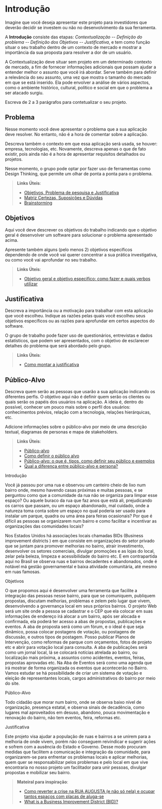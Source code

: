 # Introdução

Imagine que você deseja apresentar este projeto para investidores que deverão decidir se investem ou não no desenvolvimento da sua ferramenta.

A **Introdução** consiste das etapas: *Contextualização -- Definição do problema -- Definição dos Objetivos -- Justificativa*, e tem como função situar o seu trabalho dentro de um contexto de mercado e mostrar a importância da sua proposta para resolver a dor de um usuário.


A Contextualização deve situar sem projeto em um determinado contexto de mercado, a fim de fornecer informações adicionais que possam ajudar a entender melhor o assunto que você irá abordar. Serve também para definir a relevância do seu assunto, uma vez que mostra o tamanho do mercado em que se está inserido. Ela pode envolver a análise de vários aspectos, como o ambiente histórico, cultural, político e social em que o problema a ser atacado surgiu.

Escreva de 2 a 3 parágrafos para contetualizar o seu projeto.

## Problema

Nesse momento você deve apresentar o problema que a sua aplicação deve  resolver. No entanto, não é a hora de comentar sobre a aplicação.

Descreva também o contexto em que essa aplicação será usada, se  houver: empresa, tecnologias, etc. Novamente, descreva apenas o que de  fato existir, pois ainda não é a hora de apresentar requisitos  detalhados ou projetos.

Nesse momento, o grupo pode optar por fazer uso  de ferramentas como Design Thinking, que permite um olhar de ponta a ponta para o problema.

> **Links Úteis**:
> - [Objetivos, Problema de pesquisa e Justificativa](https://medium.com/@versioparole/objetivos-problema-de-pesquisa-e-justificativa-c98c8233b9c3)
> - [Matriz Certezas, Suposições e Dúvidas](https://medium.com/educa%C3%A7%C3%A3o-fora-da-caixa/matriz-certezas-suposi%C3%A7%C3%B5es-e-d%C3%BAvidas-fa2263633655)
> - [Brainstorming](https://www.euax.com.br/2018/09/brainstorming/)

## Objetivos

Aqui você deve descrever os objetivos do trabalho indicando que o objetivo geral é desenvolver um software para solucionar o problema apresentado acima. 

Apresente também alguns (pelo menos 2) objetivos específicos dependendo de onde você vai querer concentrar a sua prática investigativa, ou como você vai aprofundar no seu trabalho.
 
> **Links Úteis**:
> - [Objetivo geral e objetivo específico: como fazer e quais verbos utilizar](https://blog.mettzer.com/diferenca-entre-objetivo-geral-e-objetivo-especifico/)

## Justificativa

Descreva a importância ou a motivação para trabalhar com esta aplicação que você escolheu. Indique as razões pelas quais você escolheu seus objetivos específicos ou as razões para aprofundar em certos aspectos do software.

O grupo de trabalho pode fazer uso de questionários, entrevistas e dados estatísticos, que podem ser apresentados, com o objetivo de esclarecer detalhes do problema que será abordado pelo grupo.

> **Links Úteis**:
> - [Como montar a justificativa](https://guiadamonografia.com.br/como-montar-justificativa-do-tcc/)

## Público-Alvo

Descreva quem serão as pessoas que usarão a sua aplicação indicando os diferentes perfis. O objetivo aqui não é definir quem serão os clientes ou quais serão os papéis dos usuários na aplicação. A ideia é, dentro do possível, conhecer um pouco mais sobre o perfil dos usuários: conhecimentos prévios, relação com a tecnologia, relações
hierárquicas, etc.

Adicione informações sobre o público-alvo por meio de uma descrição textual, diagramas de personas e mapa de stakeholders.

> **Links Úteis**:
> - [Público-alvo](https://blog.hotmart.com/pt-br/publico-alvo/)
> - [Como definir o público alvo](https://exame.com/pme/5-dicas-essenciais-para-definir-o-publico-alvo-do-seu-negocio/)
> - [Público-alvo: o que é, tipos, como definir seu público e exemplos](https://klickpages.com.br/blog/publico-alvo-o-que-e/)
> - [Qual a diferença entre público-alvo e persona?](https://rockcontent.com/blog/diferenca-publico-alvo-e-persona/)

Introdução

Você já passou por uma rua e observou um canteiro cheio de lixo num bairro onde, mesmo havendo casas próximas e muitas pessoas, e se perguntou como que a comunidade da rua não se organiza para limpar esse espaço? Ou aquele buraco da rua que faz anos que está ali, prejudicando os carros que passam, ou um espaço abandonado, mal cuidado, onde a natureza toma conta sobre um espaço no qual poderia ser usado para instalar um parque, quadra ou uma área para feiras ocasionais? Por que é difícil as pessoas se organizarem num bairro e como facilitar e incentivar as organizações das comunidades locais?  

Nos Estados Unidos há associações locais chamadas BIDs (Business improvement districts
) em que consiste em organizações do setor privado que se juntam para promover melhorias no bairro, atrair investimento, desenvolver os setores comerciais, divulgar promoções e as lojas do local, zelar pela beleza, limpeza e acessibilidade do bairro etc.
E em contrapartida aqui no Brasil se observa ruas e bairros decadentes e abandonados, onde é notável má gestão governamental e baixa atividade comunitária, até mesmo em ruas famosas.

Objetivos

O que propomos aqui é desenvolver uma ferramenta que facilite a integração das pessoas nesse bairro, para que se comuniquem, publiquem propostas, discutam melhorias, problemas e zelem pelo lugar que vivem, desenvolvendo a governança local em seus próprios bairros.
O projeto Web será um site onde a pessoa se cadastrar e o CEP que ela colocar em suas informações de endereço irá alocar a um bairro, após ser alocada e confirmada, ela poderá ter acesso a abas de propostas, publicações e eventos.
A aba de proposta será como um fórum, e o ideal é que seja dinâmico, possa colocar postagens de votação, ou postagens de discussão, e outros tipos de postagem.
Posso publicar Planos de Intervenção, como reformas de parque com orçamentos, fotos de projeto etc e abrir para votação local para consulta.
A aba de publicações será como um jornal local, lá se colocará notícias atrelada ao bairro, ou localização mais próxima, a assuntos como acidentes, eventos, feiras, propostas aprovadas etc.
Na Aba de Eventos será como uma agenda que irá mostrar de forma organizada os eventos que acontecerão no Bairro.
Vamos estudar se há possibilidade de criar um sistema de votação e eleição de representantes locais, cargos administrativos do bairro por meio do site.

Público-Alvo

Todo cidadão que morar num bairro, onde se observa baixo nível de organização, presença estatal,  e observa sinais de decadência, como lugares mal aproveitados em desuso, abandono, pouca movimentação e renovação do bairro, não tem eventos, feira, reformas etc.

Justificativa

Este projeto visa ajudar a população de ruas e bairros a se unirem para a melhoria de onde vivem, porém não conseguem reivindicar e sugerir ações e sofrem com a ausência do Estado e Governo. Desse modo procuram medidas que facilitem a comunicação e integração da comunidade, para organizarem-se para enfrentar os problemas locais e aplicar melhorias, quem quer se responsabilizar pelos problemas e pelo local em que vive encontraria no nosso projeto um facilitador para unir pessoas, divulgar propostas e mobilizar seu bairro.

> **Mateiral para inspiração**:
> - [Como reverter a crise na RUA AUGUSTA (e não só nela) e ocupar tantos espaços com placas de aluga-se](https://youtu.be/QsHJraQOgAQ)
> - [What is a Business Improvement District (BID)?](https://www.youtube.com/watch?v=MNb3ieOp_Ec&ab_channel=GFSB)
